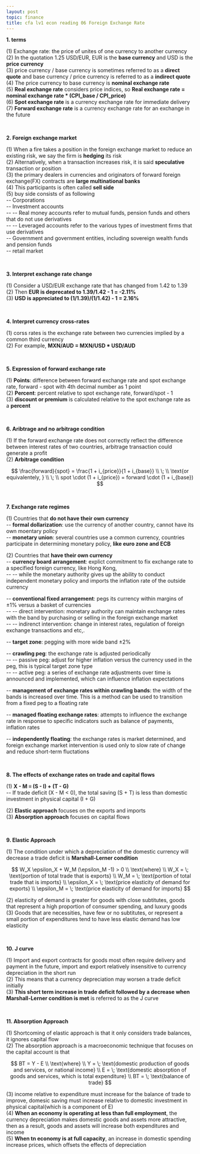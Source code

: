 ```yaml
---
layout: post
topic: finance
title: cfa lv1 econ reading 06 Foreign Exchange Rate
---
```

**1. terms**  

(1) Exchange rate: the price of unites of one currency to another currency  
(2) In the quotation 1.25 USD/EUR, EUR is the **base currency** and USD is the **price currency**  
(3) price currency / base currency is sometimes referred to as a **direct quote** and base currency / price currency is referred to as a **indirect quote**  
(4) The price currency to base currency is **nominal exchange rate**  
(5) **Real exchange rate** considers price indices, so __Real exchange rate = nominal exchange rate \* (CPI_base / CPI_price)__  
(6) **Spot exchange rate** is a currency exchange rate for immediate delivery  
(7) **Forward exchange rate** is a currency exchange rate for an exchange in the future  

<br>

**2. Foreign exchange market**  

(1) When a fire takes a position in the foreign exchange market to reduce an existing risk, we say the firm is **hedging** its risk  
(2) Alternatively, when a transaction increases risk, it is said **speculative** transaction or position  
(3) the primary dealers in currencies and originators of forward foreign exchange(FX) contracts are **large multinational banks**  
(4) This participants is often called **sell side**  
(5) buy side consists of as following  
-- Corporations  
-- Investment accounts  
-- -- Real money accounts refer to mutual funds, pension funds and others that do not use derivatives  
-- -- Leveraged accounts refer to the various types of investment firms that use derivatives  
-- Government and government entities, including sovereign wealth funds and pension funds  
-- retail market  

<br>

**3. Interpret exchange rate change**  

(1) Consider a USD/EUR exchange rate that has changed from 1.42 to 1.39  
(2) Then **EUR is deprecated to 1.39/1.42 - 1 = -2.11%**  
(3) **USD is appreciated to (1/1.39)/(1/1.42) - 1 = 2.16%**  

<br>

**4. Interpret currency cross-rates**  

(1) corss rates is the exchange rate between two currencies implied by a common third currency  
(2) For example, **MXN/AUD = MXN/USD \* USD/AUD**  

<br>

**5. Expression of forward exchange rate**  

(1) **Points**: difference between forward exchange rate and spot exchange rate, forward - spot with 4th decimal number as 1 point  
(2) **Percent**: percent relative to spot exchange rate, forward/spot - 1  
(3) **discount or premium** is calculated relative to the spot exchange rate as a **percent**  

<br>

**6. Aribtrage and no arbitrage condition**  

(1) If the forward exchange rate does not correctly reflect the difference between interest rates of two countries, arbitrage transaction could generate a profit  
(2) **Arbitrage condition**  

$$
\frac{forward}{spot} = \frac{1 + i_{price}}{1 + i_{base}} \\
\; \\
\text{or equivalentely, } \\
\; \\
spot \cdot (1 + i_{price}) = forward \cdot (1 + i_{base})
$$

<br>

**7. Exchange rate regimes**  

(1) Countries that **do not have their own currency**  
-- **formal dollarization**: use the currency of another country, cannot have its own moentary policy  
-- **monetary union**: several countries use a common currency, countries participate in determining monetary policy, **like euro zone and ECB**  

(2) Countries that **have their own currency**  
-- **currency board arrangement**: explict commitment to fix exchange rate to a specified foreign currency, like Hong Kong,  
-- -- while the monetary authority gives up the ability to conduct independent monetary policy and imports the inflation rate of the outside currency  

-- **conventional fixed arrangement**: pegs its currency within margins of &plusmn;1% versus a basket of currencies  
-- -- direct intervention: monetary authority can maintain exchange rates with the band by purchasing or selling in the foreign exchange market  
-- -- indirenct intervention: change in interest rates, regulation of foreign exchange transactions and etc,.

-- **target zone**: pegging with more wide band &plusmn;2%  

-- **crawling peg**: the exchange rate is adjusted periodically  
-- -- passive peg: adjust for higher inflation versus the currency used in the peg, this is typical target zone type  
-- -- active peg: a series of exchange rate adjustments over time is announced and implemented, which can influence inflation expectations  

-- **management of exchange rates within crawling bands**: the width of the bands is increased over time. This is a method can be used to transition from a fixed peg to a floating rate  

-- **managed floating exchange rates**: attempts to influence the exchange rate in response to specific indicators such as balance of payments, inflation rates  

-- **independently floating**: the exchange rates is market determined, and foreign exchange market intervention is used only to slow rate of change and reduce short-term fluctations  

<br>

**8. The effects of exchange rates on trade and capital flows**  

(1) **X - M &equiv; (S - I) + (T - G)**  
-- If trade deficit (X - M < 0), the total saving (S + T) is less than domestic investment in physical capital (I + G)  

(2) **Elastic approach** focuses on the exports and imports  
(3) **Absorption approach** focuses on capital flows  

<br>

**9. Elastic Approach**  

(1) The condition under which a depreciation of the domestic currency will decrease a trade deficit is **Marshall-Lerner condition**  

$$
W_X \epsilon_X + W_M (\epsilon_M -1) > 0 \\
\text{where} \\
W_X = \; \text{portion of total trade that is exports} \\
W_M = \; \text{portion of total trade that is imports} \\  
\epsilon_X = \; \text{price elasticity of demand for exports} \\
\epsilon_M = \; \text{price elasticity of demand for imports}
$$

(2) elasticity of demand is greater for goods with close subtitutes, goods that represent a high proportion of consumer spending, and luxury goods  
(3) Goods that are necessities, have few or no subtitutes, or represent a small portion of expenditures tend to have less elastic demand has low elasticity  

<br>

**10. J curve**  

(1) Import and export contracts for goods most often require delivery and payment in the future, import and export relatively insensitive to currency depreciation in the short run  
(2) This means that a currency depreciation may worsen a trade deficit initially  
(3) **This short term increase in trade deficit followed by a decrease when Marshall-Lerner condition is met** is referred to as the J curve  

<br>

**11. Absorption Approach**  

(1) Shortcoming of elastic approach is that it only considers trade balances, it ignores capital flow  
(2) The absorption approach is a macroeconomic technique that focuses on the capital account is that  

$$
BT = Y - E \\
\text{where} \\
Y = \; \text{domestic production of goods and services, or national income} \\  
E = \; \text{domestic absorption of goods and services, which is total expenditure} \\
BT = \; \text{balance of trade}
$$


(3) income relative to expenditure must increase for the balance of trade to improve, domesic saving must increase relative to domestic investment in physical capital(which is a component of E)  
(4) **When an economy is operating at less than full employment**, the currency depreciation makes domestic goods and assets more attractive, then as a result, goods and assets will increase both expenditures and income  
(5) **When tn economy is at full capacity**, an increase in domestic spending increase prices, which offsets the effects of depreciation
